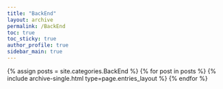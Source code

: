 ```yaml
---
title: "BackEnd"
layout: archive
permalink: /BackEnd
toc: true
toc_sticky: true
author_profile: true
sidebar_main: true
---
```



{% assign posts = site.categories.BackEnd %}
{% for post in posts %} {% include archive-single.html type=page.entries_layout %} {% endfor %}